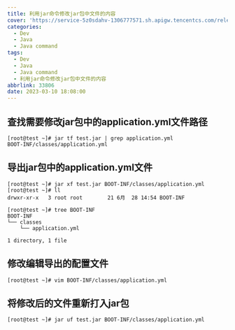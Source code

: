 ```yaml
---
title: 利用jar命令修改jar包中文件的内容
cover: 'https://service-5z0sdahv-1306777571.sh.apigw.tencentcs.com/release/?uuid=33806'
categories:
  - Dev
  - Java
  - Java command
tags:
  - Dev
  - Java
  - Java command
  - 利用jar命令修改jar包中文件的内容
abbrlink: 33806
date: 2023-03-10 18:08:00
---
```


## 查找需要修改jar包中的application.yml文件路径

```shell
[root@test ~]# jar tf test.jar | grep application.yml
BOOT-INF/classes/application.yml
```
## 导出jar包中的application.yml文件
```shell
[root@test ~]# jar xf test.jar BOOT-INF/classes/application.yml
[root@test ~]# ll
drwxr-xr-x   3 root root        21 6月  28 14:54 BOOT-INF

[root@test ~]# tree BOOT-INF
BOOT-INF
└── classes
    └── application.yml

1 directory, 1 file
```
## 修改编辑导出的配置文件
```shell
[root@test ~]# vim BOOT-INF/classes/application.yml
```
## 将修改后的文件重新打入jar包
```shell
[root@test ~]# jar uf test.jar BOOT-INF/classes/application.yml
```

